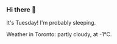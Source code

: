 ### Hi there :wave:

It's Tuesday! I'm probably sleeping.

Weather in Toronto: partly cloudy, at -1°C.
